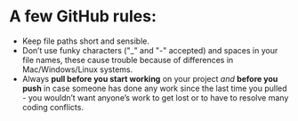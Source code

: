 # A few GitHub rules:

- Keep file paths short and sensible.
- Don’t use funky characters ("\_" and "\-" accepted) and spaces in your file names, these cause trouble because of differences in Mac/Windows/Linux systems.
- Always **pull before you start working** on your project *and* **before you push** in case someone has done any work since the last time you pulled - you wouldn’t want anyone’s work to get lost or to have to resolve many coding conflicts.
